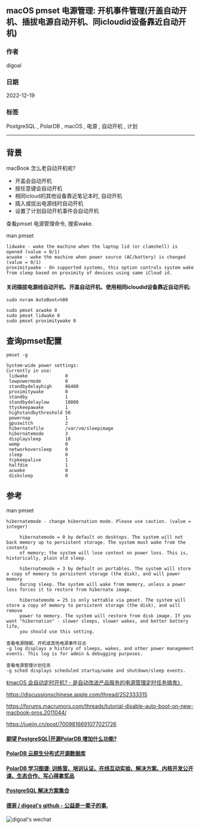 ## macOS pmset 电源管理: 开机事件管理(开盖自动开机、插拔电源自动开机、同icloudid设备靠近自动开机)  
                          
### 作者                          
digoal                          
                          
### 日期                          
2022-12-19                          
                          
### 标签                          
PostgreSQL , PolarDB , macOS , 电源 , 自动开机 , 计划          
                    
----                 
                     
## 背景      
macBook 怎么老自动开机呢?    
- 开盖会自动开机    
- 按任意键会自动开机    
- 相同icloud的其他设备靠近笔记本时, 自动开机    
- 插入或拔出电源线时自动开机    
- 设置了计划自动开机事件会自动开机    
    
查看pmset 电源管理命令, 搜索wake.     
    
man pmset    
    
```    
lidwake - wake the machine when the laptop lid (or clamshell) is opened (value = 0/1)    
acwake - wake the machine when power source (AC/battery) is changed (value = 0/1)    
proximitywake - On supported systems, this option controls system wake from sleep based on proximity of devices using same iCloud id.    
```    
    
#### 关闭插拔电源线自动开机、开盖自动开机、使用相同icloudid设备靠近自动开机:      
    
```    
sudo nvram AutoBoot=%00    
    
sudo pmset acwake 0    
sudo pmset lidwake 0    
sudo pmset proximitywake 0    
```    
    
## 查询pmset配置    
    
```    
pmset -g    
    
System-wide power settings:    
Currently in use:    
 lidwake              0    
 lowpowermode         0    
 standbydelayhigh     86400    
 proximitywake        0    
 standby              1    
 standbydelaylow      10800    
 ttyskeepawake        1    
 highstandbythreshold 50    
 powernap             1    
 gpuswitch            2    
 hibernatefile        /var/vm/sleepimage    
 hibernatemode        3    
 displaysleep         10    
 womp                 0    
 networkoversleep     0    
 sleep                0    
 tcpkeepalive         1    
 halfdim              1    
 acwake               0    
 disksleep            0    
```    
    
    
    
    
## 参考    
man pmset    
```    
hibernatemode - change hibernation mode. Please use caution. (value = integer)    
    
     hibernatemode = 0 by default on desktops. The system will not back memory up to persistent storage. The system must wake from the contents    
     of memory; the system will lose context on power loss. This is, historically, plain old sleep.    
    
     hibernatemode = 3 by default on portables. The system will store a copy of memory to persistent storage (the disk), and will power memory    
     during sleep. The system will wake from memory, unless a power loss forces it to restore from hibernate image.    
    
     hibernatemode = 25 is only settable via pmset. The system will store a copy of memory to persistent storage (the disk), and will remove    
     power to memory. The system will restore from disk image. If you want "hibernation" - slower sleeps, slower wakes, and better battery life,    
     you should use this setting.    
    
查看电源随眠、开机或其他电源事件日志    
-g log displays a history of sleeps, wakes, and other power management events. This log is for admin & debugging purposes.    
    
查看电源管理计划任务    
-g sched displays scheduled startup/wake and shutdown/sleep events.    
```    
    
[《macOS 会自动定时开机? - 是自动改进产品服务的电源管理定时任务搞鬼》](../202212/20221214_01.md)      
    
https://discussionschinese.apple.com/thread/252333315    
    
https://forums.macrumors.com/threads/tutorial-disable-auto-boot-on-new-macbook-pros.2011044/    
    
https://juejin.cn/post/7009816691077021726    
    
  
#### [期望 PostgreSQL|开源PolarDB 增加什么功能?](https://github.com/digoal/blog/issues/76 "269ac3d1c492e938c0191101c7238216")
  
  
#### [PolarDB 云原生分布式开源数据库](https://github.com/ApsaraDB "57258f76c37864c6e6d23383d05714ea")
  
  
#### [PolarDB 学习图谱: 训练营、培训认证、在线互动实验、解决方案、内核开发公开课、生态合作、写心得拿奖品](https://www.aliyun.com/database/openpolardb/activity "8642f60e04ed0c814bf9cb9677976bd4")
  
  
#### [PostgreSQL 解决方案集合](../201706/20170601_02.md "40cff096e9ed7122c512b35d8561d9c8")
  
  
#### [德哥 / digoal's github - 公益是一辈子的事.](https://github.com/digoal/blog/blob/master/README.md "22709685feb7cab07d30f30387f0a9ae")
  
  
![digoal's wechat](../pic/digoal_weixin.jpg "f7ad92eeba24523fd47a6e1a0e691b59")
  
